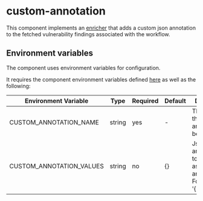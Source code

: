 # custom-annotation

This component implements an [enricher](https://github.com/smithy-security/smithy/blob/main/sdk/component/component.go)
that adds a custom json annotation to the fetched vulnerability findings
associated with the workflow.

## Environment variables

The component uses environment variables for configuration.

It requires the component
environment variables defined [here](https://github.com/smithy-security/smithy/blob/main/sdk/README.md#component)
as well as the following:

| Environment Variable       | Type   | Required | Default | Description                                                             |
|----------------------------|--------|----------|---------|-------------------------------------------------------------------------|
| CUSTOM\_ANNOTATION\_NAME     | string | yes      | -       | The name of the annotation to be added.                                 |
| CUSTOM\_ANNOTATION\_VALUES   | string | no       | {}      | Json annotations to be added as annotation. For example '{"foo":"bar"}' |

